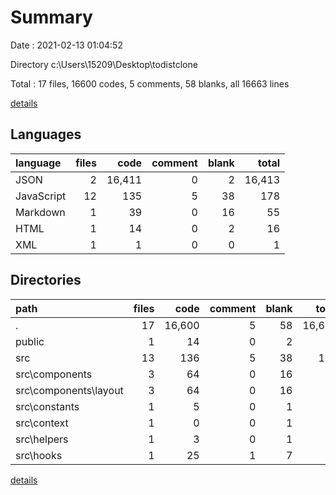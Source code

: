# Summary

Date : 2021-02-13 01:04:52

Directory c:\Users\15209\Desktop\todistclone

Total : 17 files,  16600 codes, 5 comments, 58 blanks, all 16663 lines

[details](details.md)

## Languages
| language | files | code | comment | blank | total |
| :--- | ---: | ---: | ---: | ---: | ---: |
| JSON | 2 | 16,411 | 0 | 2 | 16,413 |
| JavaScript | 12 | 135 | 5 | 38 | 178 |
| Markdown | 1 | 39 | 0 | 16 | 55 |
| HTML | 1 | 14 | 0 | 2 | 16 |
| XML | 1 | 1 | 0 | 0 | 1 |

## Directories
| path | files | code | comment | blank | total |
| :--- | ---: | ---: | ---: | ---: | ---: |
| . | 17 | 16,600 | 5 | 58 | 16,663 |
| public | 1 | 14 | 0 | 2 | 16 |
| src | 13 | 136 | 5 | 38 | 179 |
| src\components | 3 | 64 | 0 | 16 | 80 |
| src\components\layout | 3 | 64 | 0 | 16 | 80 |
| src\constants | 1 | 5 | 0 | 1 | 6 |
| src\context | 1 | 0 | 0 | 1 | 1 |
| src\helpers | 1 | 3 | 0 | 1 | 4 |
| src\hooks | 1 | 25 | 1 | 7 | 33 |

[details](details.md)